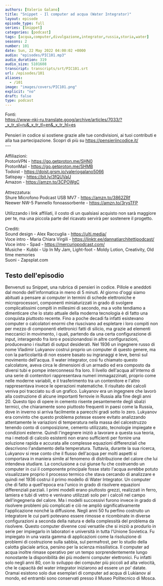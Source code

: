 ```yaml
---
authors: [Valerio Galano]
title: "Snippet - Il computer ad acqua (Water Integrator)"
layout: episode
episode_type: full
series: [Snippet]
categories: [podcast]
tags: [acqua,computer,divulgazione,integrator,russia,storia,water]
seasons: 2
number: 101
date: Sun, 22 May 2022 04:00:02 +0000
audio: "episodes/PIC101.mp3"
audio_duration: 319
audio_size: 5101608
transcript: transcripts/srt/PIC101.srt
url: /episodes/101
aliases: 
  - /101
image: "images/covers/PIC101.png"
explicit: "no"
draft: false
type: podcast
---
```

Fonti: <br /><a href="https://www-nkj-ru.translate.goog/archive/articles/7033/?_x_tr_sl=ru&_x_tr_tl=en&_x_tr_hl=es" rel="noopener">https://www-nkj-ru.translate.goog/archive/articles/7033/?_x_tr_sl=ru&_x_tr_tl=en&_x_tr_hl=es</a><br /><br />Pensieri in codice si sostiene grazie alle tue condivisioni, ai tuoi contributi e alla tua partecipazione. Scopri di più su <a href="https://pensieriincodice.it/" rel="noopener">https://pensieriincodice.it/</a> <br />---<br /><br />Affiliazioni:<br />ProtonVPN - <a href="https://go.getproton.me/SHN0" rel="noopener">https://go.getproton.me/SHN0</a> <br />ProtonMail - <a href="https://go.getproton.me/SHMB" rel="noopener">https://go.getproton.me/SHMB</a> <br />Todoist - <a href="https://doist.grsm.io/valeriogalano5066" rel="noopener">https://doist.grsm.io/valeriogalano5066</a> <br />Satispay - <a href="https://bit.ly/3fQUVaU" rel="noopener">https://bit.ly/3fQUVaU</a> <br />Amazon - <a href="https://amzn.to/3CPOWgC" rel="noopener">https://amzn.to/3CPOWgC</a> <br /><br />Attrezzatura:<br />Shure Microfono Podcast USB MV7 - <a href="https://amzn.to/3862ZRf" rel="noopener">https://amzn.to/3862ZRf</a> <br />Neewer NW-5 Pannello fonoassorbente - <a href="https://amzn.to/3rysTFP" rel="noopener">https://amzn.to/3rysTFP</a> <br /><br />Utilizzando i link affiliati, il costo di un qualsiasi acquisto non sarà maggiore per te, ma una piccola parte del ricavato servirà per sostenere il progetto.<br /><br />Crediti:<br />Sound design - Alex Raccuglia - <a href="https://ulti.media/" rel="noopener">https://ulti.media/</a> <br />Voce intro - Maria Chiara Virgili - <a href="https://linktr.ee/dannatiarchitettipodcast/" rel="noopener">https://linktr.ee/dannatiarchitettipodcast/</a>  <br />Voce intro - Spad - <a href="https://mercuriopodcast.com/" rel="noopener">https://mercuriopodcast.com/</a> <br />Musiche - Kubbi - Up In My Jam, Light-foot - Moldy Lotion, Creativity, Old time memories<br />Suoni - Zapsplat.com

<!-- more -->

## Testo dell'episodio

Benvenuti su Snippet, una rubrica di pensieri in codice. Pillole e aneddoti dal mondo dell'informatica
in meno di 5 minuti.
Al giorno d'oggi siamo abituati a pensare ai computer in termini di schede elettroniche
e microprocessori, componenti miniaturizzati in grado di svolgere complicatissimi compiti
in millesimi di secondo, ma a volte tendiamo a dimenticare che lo stato attuale della moderna
tecnologia è di fatto una conquista piuttosto recente. Fino a poche decadi fa infatti esistevano
computer o calcolatori enormi che riuscivano ad espletare i loro compiti non per mezzo
di componenti elettronici fatti di silicio, ma grazie ad elementi meccanici in movimento,
i quali, partendo da una certa configurazione di input, interagendo fra loro e posizionandosi
in altre configurazioni, producevano i risultati di output desiderati. Nel 1936 un ingegnere
russo di nome Vladimir Lukyanov costruì proprio un computer di questo genere, ma con la particolarità
di non essere basato su ingranaggi e leve, bensì sul movimento dell'acqua. Il water
integrator, così fu chiamato questo calcolatore, aveva circa le dimensioni di un armadio ed
era composto da diversi tubi e pompe interconnessi fra loro. Il livello dell'acqua all'interno
di una serie di contenitori rappresentava numeri immagazzinati, proprio come nelle moderne
variabili, e il trasferimento tra un contenitore e l'altro rappresentava invece le operazioni
matematiche. Il risultato dei calcoli veniva poi tracciato su di un grafico. Lukyanov era
un ingegnere che lavorò alla costruzione di alcune importanti ferrovie in Russia alla
fine degli anni 20. Questo tipo di opere in cemento risente pesantemente degli sbalzi
termici, che chiaramente sono piuttosto frequenti in paesi come la Russia, dove in inverno si
arriva facilmente a parecchi gradi sotto lo zero. Lukyanov era convinto che questo
problema potesse essere evitato analizzando attentamente le variazioni di temperatura
nella massa del calcestruzzo tenendo conto di composizione, cemento utilizzato, tecnologie
impiegate e condizioni esterne. Quindi l'ingegnere iniziò a lavorare a questa sua teoria, ma
i metodi di calcolo esistenti non erano sufficienti per fornire una soluzione rapida e accurata
alle complesse equazioni differenziali che descrivono l'andamento della temperatura.
Tuttavia, durante la sua ricerca, Lukyanov si rese conto che il flusso dell'acqua per
molti aspetti si comportava in maniera simile al fenomeno di distribuzione del calore che
lui intendeva studiare. La conclusione a cui giunse fu che costruendo un computer in cui
il componente principale fosse stato l'acqua avrebbe potuto visualizzare proprio il processo
termico che stava cercando di analizzare e quindi nel 1936 costruì il primo modello
di Water Integrator. Un computer che di fatto a quell'epoca era l'unico in grado di risolvere
equazioni differenziali parziali. I primi modelli erano piuttosto grezzi, realizzati
in ferro, lamiera e tubi di vetro e venivano utilizzati solo per i calcoli nel campo dell'ingegneria
del calore. Ma i modelli successivi furono invece in grado di risolvere problemi più
complicati e ciò ne ampliò significativamente l'applicazione nonché la diffusione. Negli
anni 50 fu perfino costruito un integratore le cui parti potevano essere rimosse e ricombinate
in diverse configurazioni a seconda della natura e della complessità del problema da
risolvere. Questo computer divenne così versatile che si iniziò a produrlo in serie
per impiegarlo in laboratori e università in tutta l'Unione Sovietica. Fu impiegato
in una vasta gamma di applicazioni come la risoluzione di problemi di costruzione sulla
sabbia, sul permafrost, per lo studio della calotta glaciale artica, persino per la scienza
missilistica. Il computer ad acqua inoltre rimase operativo per un tempo sorprendentemente
lungo nonostante la disponibilità dei più moderni computer elettronici. Fu infatti solo
negli anni 80, con lo sviluppo dei computer più piccoli ad alta velocità, che le capacità
del water integrator iniziarono ad essere un po' datate. Oramai esistono solo due esemplari
di computer ad acqua di Lukianov al mondo, ed entrambi sono conservati presso il Museo
Politecnico di Mosca.

